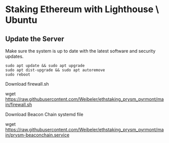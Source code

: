 Staking Ethereum with Lighthouse \ Ubuntu
=========================================

Update the Server
-----------------

Make sure the system is up to date with the latest software and security updates.

```
sudo apt update && sudo apt upgrade
sudo apt dist-upgrade && sudo apt autoremove
sudo reboot
```

Download firewall.sh

wget https://raw.githubusercontent.com/Weibeler/ethstaking_prysm_pyrmont/main/firewall.sh

Download Beacon Chain systemd file

wget https://raw.githubusercontent.com/Weibeler/ethstaking_prysm_pyrmont/main/prysm-beaconchain.service
